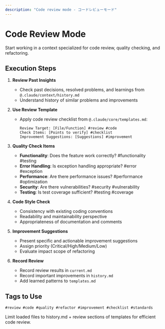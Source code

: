 ```yaml
---
description: "Code review mode - コードレビューモード"
---
```


# Code Review Mode

Start working in a context specialized for code review, quality checking, and refactoring.

## Execution Steps

1. **Review Past Insights**
   - Check past decisions, resolved problems, and learnings from `@.claude/context/history.md`
   - Understand history of similar problems and improvements

2. **Use Review Template**
   - Apply code review checklist from `@.claude/core/templates.md`:
     ```
     Review Target: [File/Function] #review #code
     Check Items: [Points to verify] #checklist
     Improvement Suggestions: [Suggestions] #improvement
     ```

3. **Quality Check Items**
   - **Functionality**: Does the feature work correctly? #functionality #testing
   - **Error Handling**: Is exception handling appropriate? #error #exception
   - **Performance**: Are there performance issues? #performance #optimization
   - **Security**: Are there vulnerabilities? #security #vulnerability
   - **Testing**: Is test coverage sufficient? #testing #coverage

4. **Code Style Check**
   - Consistency with existing coding conventions
   - Readability and maintainability perspective
   - Appropriateness of documentation and comments

5. **Improvement Suggestions**
   - Present specific and actionable improvement suggestions
   - Assign priority (Critical/High/Medium/Low)
   - Evaluate impact scope of refactoring

6. **Record Review**
   - Record review results in `current.md`
   - Record important improvements in `history.md`
   - Add learned patterns to `templates.md`

## Tags to Use
`#review #code #quality #refactor #improvement #checklist #standards`

Limit loaded files to history.md + review sections of templates for efficient code review.
